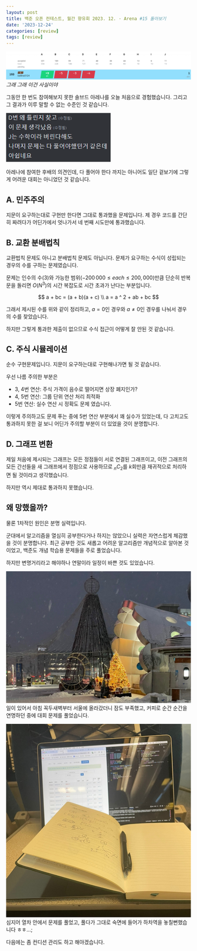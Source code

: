 ```yaml
---
layout: post
title: 백준 오픈 컨테스트, 월간 향유회 2023. 12. · Arena #15 돌아보기
date: '2023-12-24'
categories: [review]
tags: [review]
---
```


![](/static/posts/2023-12-24-solved-arena-15/스크린샷%202023-12-24%20225654.png)  
_그래 그래 이건 사실이야_

그동안 한 번도 참여해보지 못한 솔브드 아레나를 오늘 처음으로 경험했습니다. 그리고 그 결과가 이루 말할 수 없는 수준인 것 같습니다.

![](/static/posts/2023-12-24-solved-arena-15/스크린샷%202023-12-24%20230306.png)  

아레나에 참여한 후배의 의견인데, 다 풀어야 한다 까지는 아니어도 일단 겉보기에 그렇게 어려운 대회는 아니었던 것 같습니다.  

## A. 민주주의

지문이 요구하는대로 구현만 한다면 그대로 통과했을 문제입니다. 제 경우 코드를 간단히 짜려다가 어딘가에서 엇나가서 네 번째 시도만에 통과했습니다.  

## B. 교환 분배법칙

교환법칙 문제도 아니고 분배법칙 문제도 아닙니다. 문제가 요구하는 수식이 성립되는 경우의 수를 구하는 문제였습니다.  

문제는 인수의 수(3)와 가능한 범위($-200\,000 \le each \le 200,000$)만큼 단순히 반복문을 돌리면 $O(N^3)$의 시간 복잡도로 시간 초과가 난다는 부분입니다.

$$
a + bc = (a + b)(a + c) \\
a = a ^ 2 + ab + bc
$$

그래서 제시된 수를 위와 같이 정리하고, $a = 0$인 경우와 $a \ne 0$인 경우를 나눠서 경우의 수를 찾았습니다.

하지만 그렇게 통과한 제출이 없으므로 수식 접근이 어떻게 잘 안된 것 같습니다.  

## C. 주식 시뮬레이션

순수 구현문제입니다. 지문이 요구하는대로 구현해나가면 될 것 같습니다.  

우선 나름 주의한 부분은
 * 3, 4번 연산: 주식 가격이 음수로 떨어지면 상장 폐지인가?
 * 4, 5번 연산: 그룹 단위 연산 처리 최적화
 * 5번 연산: 실수 연산 시 정확도 문제
였습니다.  

이렇게 주의하고도 문제 푸는 중에 5번 연산 부분에서 꽤 실수가 있었는데, 다 고치고도 통과하지 못한 걸 보니 어딘가 주의할 부분이 더 있었을 것이 분명합니다.  

## D. 그래프 변환

제일 처음에 제시되는 그래프는 모든 정점들이 서로 연결된 그래프이고, 이전 그래프의 모든 간선들을 새 그래프에서 정점으로 사용하므로 $_nC_2$를 $k$회만큼 재귀적으로 처리하면 될 것이라고 생각했습니다.  

하지만 역시 제대로 통과하지 못했습니다.  

## 왜 망했을까?

물론 1차적인 원인은 분명 실력입니다.  

군대에서 알고리즘을 열심히 공부한다거나 하지는 않았으니 실력은 자연스럽게 체감했을 것이 분명합니다. 최근 공부한 것도 새롭고 어려운 알고리즘만 개념적으로 알아본 것이었고, 백준도 개념 학습용 문제들을 주로 풀었습니다.  

하지만 변명거리라고 해야하나 연말이라 일정이 바쁜 것도 있었습니다.  

![](/static/posts/2023-12-24-solved-arena-15/KakaoTalk_20231224_233146101_02.jpg)
일이 있어서 아침 꼭두새벽부터 서울에 올라갔더니 잠도 부족했고, 커피로 순간 순간을 연명하던 중에 대회 문제를 풀었습니다.  

![](/static/posts/2023-12-24-solved-arena-15/KakaoTalk_20231224_233146101.jpg)
심지어 열차 안에서 문제를 풀었고, 풀다가 그대로 숙면에 들어가 하차역을 놓칠뻔했습니다 ㅎㅎ...;  

다음에는 좀 컨디션 관리도 하고 해야겠습니다.  
